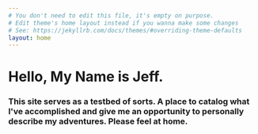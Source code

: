 ```yaml
---
# You don't need to edit this file, it's empty on purpose.
# Edit theme's home layout instead if you wanna make some changes
# See: https://jekyllrb.com/docs/themes/#overriding-theme-defaults
layout: home
---
```


# Hello, My Name is Jeff.


### This site serves as a testbed of sorts. A place to catalog what I've accomplished and give me an opportunity to personally describe my adventures. Please feel at home.


